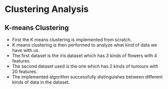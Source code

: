 # Clustering Analysis

## K-means Clustering

* First the K means clustering is implemented from scratch.
* K means clustering is then performed to analyze what kind of data we have with us.
* The first dataset is the iris dataset which has 3 kinds of flowers with 4 features.
* The second dataset used is the one which has 2 kinds of tumours with 20 features.
* The implemented algorithm successfully distinguishes between different kinds of data in the dataset.

